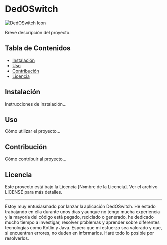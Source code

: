 # DedOSwitch

![DedOSwitch Icon](https://ibb.co/jk4Q99z)

Breve descripción del proyecto.

## Tabla de Contenidos

- [Instalación](#instalación)
- [Uso](#uso)
- [Contribución](#contribución)
- [Licencia](#licencia)

## Instalación

Instrucciones de instalación...

## Uso

Cómo utilizar el proyecto...

## Contribución

Cómo contribuir al proyecto...

## Licencia

Este proyecto está bajo la Licencia [Nombre de la Licencia]. Ver el archivo LICENSE para más detalles.

---

Estoy muy entusiasmado por lanzar la aplicación DedOSwitch. He estado trabajando en ella durante unos días y aunque no tengo mucha experiencia y la mayoría del código está pegado, reciclado o generado, he dedicado mucho tiempo a investigar, resolver problemas y aprender sobre diferentes tecnologías como Kotlin y Java. Espero que mi esfuerzo sea valorado y que, si encuentran errores, no duden en informarlos. Haré todo lo posible por resolverlos.
